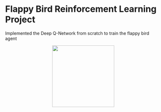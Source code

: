 # Flappy Bird Reinforcement Learning Project

Implemented the Deep Q-Network from scratch to train the flappy bird agent

<p align="center">
<img align="center" src="https://github.com/Talendar/flappy-bird-gym/blob/main/imgs/yellow_bird_playing.gif?raw=true" width="200"/>
</p>
